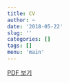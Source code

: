 ```yaml
---
title: CV
author: ~
date: '2018-05-22'
slug: ''
categories: []
tags: []
menu: 'main'
---
```


[PDF 보기](https://suechae.github.io/mdchae.com/cv.pdf)


